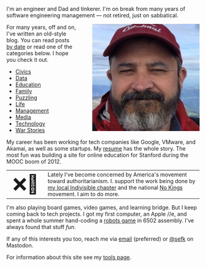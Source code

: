 <!--
.. title: Hi, I'm Sef
.. slug: index
.. date: 2025/08/05
-->

I'm an engineer and Dad and tinkerer. I'm on break from many years of
software engineering management &mdash; not retired, just on sabbatical.

<img src="/f/sef-squint.jpeg" 
     style="float:right; padding-left:40px;"
     alt="Sef squinting in a baseball hat" width=280px>

For many years, off and on, I've written an old-style blog. You
can read posts [by date](posts) or read one of the categories below.
I hope you check it out.

<!-- TODO: auto-generate this list, possibly using Nikola's static_tag_cloud plugin?
Consider showing counts of posts, or maybe sorting by that. -->

<ul class="list-inline">
    <li class="list-inline-item"><a class="reference badge badge-secondary" href="categories/civics/">Civics</a></li>
    <li class="list-inline-item"><a class="reference badge badge-secondary" href="categories/data/">Data</a></li>
    <li class="list-inline-item"><a class="reference badge badge-secondary" href="categories/education/">Education</a></li>
    <li class="list-inline-item"><a class="reference badge badge-secondary" href="categories/family/">Family</a></li>
    <li class="list-inline-item"><a class="reference badge badge-secondary" href="categories/puzzling/">Puzzling</a></li>
    <li class="list-inline-item"><a class="reference badge badge-secondary" href="categories/life/">Life</a></li>
    <li class="list-inline-item"><a class="reference badge badge-secondary" href="categories/management/">Management</a></li>
    <li class="list-inline-item"><a class="reference badge badge-secondary" href="categories/media/">Media</a></li>
    <li class="list-inline-item"><a class="reference badge badge-secondary" href="categories/technology/">Technology</a></li>
    <li class="list-inline-item"><a class="reference badge badge-secondary" href="categories/war-stories/">War Stories</a></li>
</ul>

My career has been working for tech companies like Google, VMware, and Akamai,
as well as some startups. My [resume][] has the whole story. The most fun was
building a site for online education for Stanford during the MOOC boom of 2012.

<table>
<tr>
<td width=20% align=center><font size=20>❌👑</font></td>
<td>
Lately I've become concerned by America's movement toward authoritarianism.
I. support the work being done by
<a href="https://indivisiblemp.org/">my local Indivisible chapter</a>
and the national <a href="https://www.nokings.org/">No Kings</a> movement.
I aim to do more.
</td>
</tr>
</table>
<p></p>

I'm also playing board games, video games, and learning bridge. But I keep
coming back to tech projects. I got my first computer, an Apple //e, and spent a
whole summer hand-coding a [robots game][] in 6502 assembly. I've always found
that stuff *fun*.

If any of this interests you too, reach me via [email](mailto:sefklon@gmail.com)
(preferred) or [@sefk](https://hachyderm.io/@sefk) on Mastodon.

For information about this site see my [tools page](tools).
<br>

[resume]: https://rawgithub.com/sefk/sef-resume/master/sef-kloninger-resume.html
[robots game]: http://en.wikipedia.org/wiki/Robots_%28BSD_game%29
